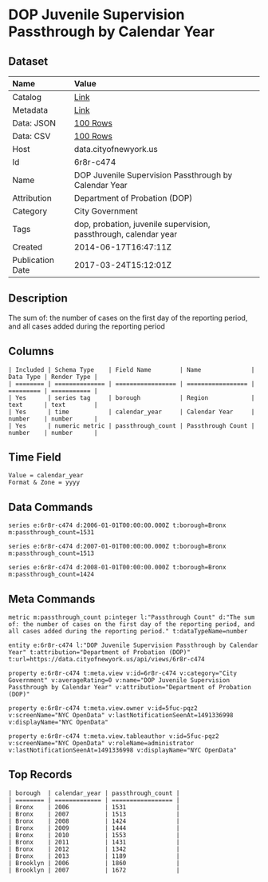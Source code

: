 # DOP Juvenile Supervision Passthrough by Calendar Year

## Dataset

| Name | Value |
| :--- | :---- |
| Catalog | [Link](https://catalog.data.gov/dataset/dop-juvenile-supervision-passthrough-by-calendar-year-2807e) |
| Metadata | [Link](https://data.cityofnewyork.us/api/views/6r8r-c474) |
| Data: JSON | [100 Rows](https://data.cityofnewyork.us/api/views/6r8r-c474/rows.json?max_rows=100) |
| Data: CSV | [100 Rows](https://data.cityofnewyork.us/api/views/6r8r-c474/rows.csv?max_rows=100) |
| Host | data.cityofnewyork.us |
| Id | 6r8r-c474 |
| Name | DOP Juvenile Supervision Passthrough by Calendar Year |
| Attribution | Department of Probation (DOP) |
| Category | City Government |
| Tags | dop, probation, juvenile supervision, passthrough, calendar year |
| Created | 2014-06-17T16:47:11Z |
| Publication Date | 2017-03-24T15:12:01Z |

## Description

The sum of: the number of cases on the first day of the reporting period, and all cases added during the reporting period

## Columns

```ls
| Included | Schema Type    | Field Name        | Name              | Data Type | Render Type |
| ======== | ============== | ================= | ================= | ========= | =========== |
| Yes      | series tag     | borough           | Region            | text      | text        |
| Yes      | time           | calendar_year     | Calendar Year     | number    | number      |
| Yes      | numeric metric | passthrough_count | Passthrough Count | number    | number      |
```

## Time Field

```ls
Value = calendar_year
Format & Zone = yyyy
```

## Data Commands

```ls
series e:6r8r-c474 d:2006-01-01T00:00:00.000Z t:borough=Bronx m:passthrough_count=1531

series e:6r8r-c474 d:2007-01-01T00:00:00.000Z t:borough=Bronx m:passthrough_count=1513

series e:6r8r-c474 d:2008-01-01T00:00:00.000Z t:borough=Bronx m:passthrough_count=1424
```

## Meta Commands

```ls
metric m:passthrough_count p:integer l:"Passthrough Count" d:"The sum of: the number of cases on the first day of the reporting period, and all cases added during the reporting period." t:dataTypeName=number

entity e:6r8r-c474 l:"DOP Juvenile Supervision Passthrough by Calendar Year" t:attribution="Department of Probation (DOP)" t:url=https://data.cityofnewyork.us/api/views/6r8r-c474

property e:6r8r-c474 t:meta.view v:id=6r8r-c474 v:category="City Government" v:averageRating=0 v:name="DOP Juvenile Supervision Passthrough by Calendar Year" v:attribution="Department of Probation (DOP)"

property e:6r8r-c474 t:meta.view.owner v:id=5fuc-pqz2 v:screenName="NYC OpenData" v:lastNotificationSeenAt=1491336998 v:displayName="NYC OpenData"

property e:6r8r-c474 t:meta.view.tableauthor v:id=5fuc-pqz2 v:screenName="NYC OpenData" v:roleName=administrator v:lastNotificationSeenAt=1491336998 v:displayName="NYC OpenData"
```

## Top Records

```ls
| borough  | calendar_year | passthrough_count | 
| ======== | ============= | ================= | 
| Bronx    | 2006          | 1531              | 
| Bronx    | 2007          | 1513              | 
| Bronx    | 2008          | 1424              | 
| Bronx    | 2009          | 1444              | 
| Bronx    | 2010          | 1553              | 
| Bronx    | 2011          | 1431              | 
| Bronx    | 2012          | 1342              | 
| Bronx    | 2013          | 1189              | 
| Brooklyn | 2006          | 1860              | 
| Brooklyn | 2007          | 1672              | 
```